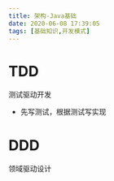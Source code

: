 ```yaml
---
title: 架构-Java基础
date: 2020-06-08 17:39:05
tags: [基础知识,开发模式]
---
```



# TDD

测试驱动开发

- 先写测试，根据测试写实现

# DDD

领域驱动设计